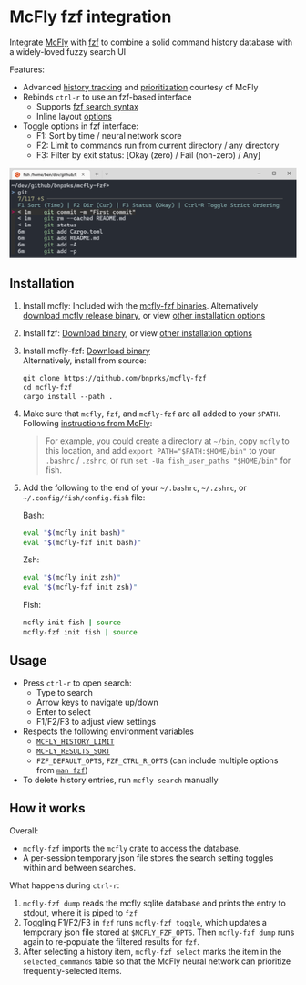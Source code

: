 # McFly fzf integration
Integrate [McFly](https://github.com/cantino/mcfly) with [fzf](https://github.com/junegunn/fzf) to combine a solid command history database with a widely-loved fuzzy search UI

Features:

- Advanced [history tracking](https://github.com/cantino/mcfly#features) and [prioritization](https://github.com/cantino/mcfly#prioritization) courtesy of McFly
- Rebinds `ctrl-r` to use an fzf-based interface
    - Supports [fzf search syntax](https://github.com/junegunn/fzf#search-syntax)
    - Inline layout [options](https://www.mankier.com/1/fzf#Options-Layout)
- Toggle options in fzf interface:
    - F1: Sort by time / neural network score
    - F2: Limit to commands run from current directory / any directory
    - F3: Filter by exit status: [Okay (zero) / Fail (non-zero) / Any]

![Screenshot](screenshot.png)

## Installation
1. Install mcfly: Included with the [mcfly-fzf binaries](https://github.com/bnprks/mcfly-fzf/releases). Alternatively [download mcfly release binary](https://github.com/cantino/mcfly/releases), or view [other installation options](https://github.com/cantino/mcfly#installation)
2. Install fzf: [Download binary](https://github.com/junegunn/fzf/releases), or view [other installation options](https://github.com/junegunn/fzf#installation)
3. Install mcfly-fzf: [Download binary](https://github.com/bnprks/mcfly-fzf/releases)  
    Alternatively, install from source:
    ```
    git clone https://github.com/bnprks/mcfly-fzf 
    cd mcfly-fzf 
    cargo install --path .
    ```
4. Make sure that `mcfly`, `fzf`, and `mcfly-fzf` are all added to your `$PATH`. Following [instructions from McFly](https://github.com/cantino/mcfly#installing-manually-from-github): 
    > For example, you could create a directory at `~/bin`, copy `mcfly` to this location, and add `export PATH="$PATH:$HOME/bin"` to your `.bashrc` / `.zshrc`, or run `set -Ua fish_user_paths "$HOME/bin"` for fish.

5. Add the following to the end of your `~/.bashrc`, `~/.zshrc`, or `~/.config/fish/config.fish` file:

    Bash:
    ```bash
    eval "$(mcfly init bash)"
    eval "$(mcfly-fzf init bash)"
    ```

    Zsh:
    ```bash
    eval "$(mcfly init zsh)"
    eval "$(mcfly-fzf init zsh)"
    ```

    Fish:
    ```bash
    mcfly init fish | source
    mcfly-fzf init fish | source
    ```

## Usage
- Press `ctrl-r` to open search:
    - Type to search
    - Arrow keys to navigate up/down
    - Enter to select
    - F1/F2/F3 to adjust view settings
- Respects the following environment variables
    - [`MCFLY_HISTORY_LIMIT`](https://github.com/cantino/mcfly#slow-startup)
    - [`MCFLY_RESULTS_SORT`](https://github.com/cantino/mcfly#results-sorting)
    - `FZF_DEFAULT_OPTS`, `FZF_CTRL_R_OPTS` (can include multiple options from [`man fzf`](https://www.mankier.com/1/fzf))
- To delete history entries, run `mcfly search` manually

## How it works
Overall:
- `mcfly-fzf` imports the `mcfly` crate to access the database.
- A per-session temporary json file stores the search setting toggles within and between searches.

What happens during `ctrl-r`:
1. `mcfly-fzf dump` reads the mcfly sqlite database and prints the entry to stdout, where it is piped to `fzf`
2. Toggling F1/F2/F3 in `fzf` runs `mcfly-fzf toggle`, which updates a temporary json file stored at `$MCFLY_FZF_OPTS`. Then `mcfly-fzf dump` runs again to re-populate the filtered results for `fzf`.
3. After selecting a history item, `mcfly-fzf select` marks the item in the `selected_commands` table so that the McFly neural network can prioritize frequently-selected items.


